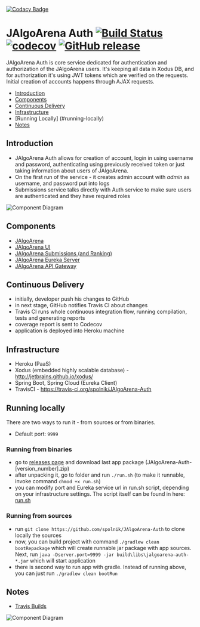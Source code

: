 [![Codacy Badge](https://api.codacy.com/project/badge/Grade/bc68db066ccb47828d27331db8eed3e6)](https://www.codacy.com/app/jacek-spolnik/JAlgoArena-Auth?utm_source=github.com&utm_medium=referral&utm_content=spolnik/JAlgoArena-Auth&utm_campaign=badger)
# JAlgoArena Auth [![Build Status](https://travis-ci.org/spolnik/JAlgoArena-Auth.svg?branch=master)](https://travis-ci.org/spolnik/JAlgoArena-Auth) [![codecov](https://codecov.io/gh/spolnik/JAlgoArena-Auth/branch/master/graph/badge.svg)](https://codecov.io/gh/spolnik/JAlgoArena-Auth) [![GitHub release](https://img.shields.io/github/release/spolnik/jalgoarena-auth.svg)]()

JAlgoArena Auth is core service dedicated for authentication and authorization of the JAlgoArena users. It's keeping all data in Xodus DB, and for authorization it's using JWT tokens which are verified on the requests. Initial creation of accounts happens through AJAX requests.

- [Introduction](#introduction)
- [Components](#components)
- [Continuous Delivery](#continuous-delivery)
- [Infrastructure](#infrastructure)
- [Running Locally] (#running-locally)
- [Notes](#notes)

## Introduction

- JAlgoArena Auth allows for creation of account, login in using username and password, authenticating using previously received token or just taking information about users of JAlgoArena.
- On the first run of the service - it creates admin account with _admin_ as username, and password put into logs
- Submissions service talks directly with Auth service to make sure users are authenticated and they have required roles

![Component Diagram](https://github.com/spolnik/JAlgoArena-Auth/raw/master/design/component_diagram.png)

## Components

- [JAlgoArena](https://github.com/spolnik/JAlgoArena)
- [JAlgoArena UI](https://github.com/spolnik/JAlgoArena-UI)
- [JAlgoArena Submissions (and Ranking)](https://github.com/spolnik/JAlgoArena-Submissions)
- [JAlgoArena Eureka Server](https://github.com/spolnik/JAlgoArena-Eureka)
- [JAlgoArena API Gateway](https://github.com/spolnik/JAlgoArena-API)

## Continuous Delivery

- initially, developer push his changes to GitHub
- in next stage, GitHub notifies Travis CI about changes
- Travis CI runs whole continuous integration flow, running compilation, tests and generating reports
- coverage report is sent to Codecov
- application is deployed into Heroku machine

## Infrastructure

- Heroku (PaaS)
- Xodus (embedded highly scalable database) - http://jetbrains.github.io/xodus/
- Spring Boot, Spring Cloud (Eureka Client)
- TravisCI - https://travis-ci.org/spolnik/JAlgoArena-Auth

## Running locally

There are two ways to run it - from sources or from binaries.
- Default port: `9999`

### Running from binaries
- go to [releases page](https://github.com/spolnik/JAlgoArena-Auth/releases) and download last app package (JAlgoArena-Auth-[version_number].zip)
- after unpacking it, go to folder and run `./run.sh` (to make it runnable, invoke command `chmod +x run.sh`)
- you can modify port and Eureka service url in run.sh script, depending on your infrastructure settings. The script itself can be found in here: [run.sh](run.sh)

### Running from sources
- run `git clone https://github.com/spolnik/JAlgoArena-Auth` to clone locally the sources
- now, you can build project with command `./gradlew clean bootRepackage` which will create runnable jar package with app sources. Next, run `java -Dserver.port=9999 -jar build\libs\jalgoarena-auth-*.jar` which will start application
- there is second way to run app with gradle. Instead of running above, you can just run `./gradlew clean bootRun`

## Notes
- [Travis Builds](https://travis-ci.org/spolnik)

![Component Diagram](https://github.com/spolnik/JAlgoArena/raw/master/design/JAlgoArena_Logo.png)
